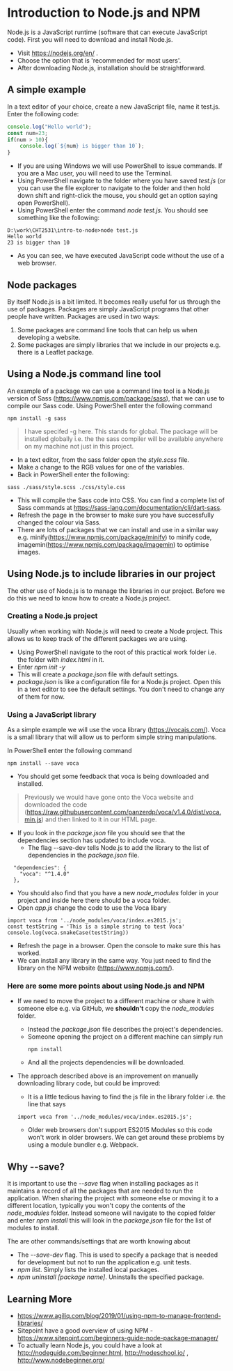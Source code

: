 # Introduction to Node.js and NPM
Node.js is a JavaScript runtime (software that can execute JavaScript code). First you will need to download and install Node.js. 
* Visit https://nodejs.org/en/ .
* Choose the option that is 'recommended for most users'.
* After downloading Node.js, installation should be straightforward.

## A simple example
In a text editor of your choice, create a new JavaScript file, name it test.js. Enter the following code:

```javascript
console.log("Hello world");
const num=23;
if(num > 10){
    console.log(`${num} is bigger than 10`);
}
```
* If you are using Windows we will use PowerShell to issue commands. If you are a Mac user, you will need to use the Terminal. 
* Using PowerShell navigate to the folder where you have saved *test.js* (or you can use the file explorer to navigate to the folder and then hold down shift and right-click the mouse, you should get an option saying open PowerShell). 
* Using PowerShell enter the command  *node test.js*. You should see something like the following: 
```
D:\work\CHT2531\intro-to-node>node test.js
Hello world
23 is bigger than 10
```
* As you can see, we have executed JavaScript code without the use of a web browser. 

## Node packages
By itself Node.js is a bit limited. It becomes really useful for us through the use of packages. Packages are simply JavaScript programs that other people have written. Packages are used in two ways:
1. Some packages are command line tools that can help us when developing a website. 
2. Some packages are simply libraries that we include in our projects e.g. there is a Leaflet package.

## Using a Node.js command line tool
An example of a package we can use a command line tool is a Node.js version of Sass (https://www.npmjs.com/package/sass), that we can use to compile our Sass code. Using PowerShell enter the following command

```
npm install -g sass
```

> I have specifed -g here. This stands for global. The package will be installed globally i.e. the the sass compiler will be available anywhere on my machine not just in this project. 

* In a text editor, from the sass folder open the *style.scss* file.
* Make a change to the RGB values for one of the variables.
* Back in PowerShell enter the following:

```
sass ./sass/style.scss ./css/style.css
```

* This will compile the Sass code into CSS. You can find a complete list of Sass commands at https://sass-lang.com/documentation/cli/dart-sass. 
* Refresh the page in the browser to make sure you have successfully changed the colour via Sass. 
* There are lots of packages that we can install and use in a similar way e.g. minify(https://www.npmjs.com/package/minify) to minify code, imagemin(https://www.npmjs.com/package/imagemin) to optimise images. 

## Using Node.js to include libraries in our project
The other use of Node.js is to manage the libraries in our project. Before we do this we need to know how to create a Node.js project.

### Creating a Node.js project
Usually when working with Node.js will need to create a Node project. This allows us to keep track of the different packages we are using.

* Using PowerShell navigate to the root of this practical work folder i.e. the folder with *index.html* in it. 
* Enter *npm init -y* 
* This will create a *package.json* file with default settings.
* *package.json* is like a configuration file for a Node.js project. Open this in a text editor to see the default settings. You don't need to change any of them for now. 

### Using a JavaScript library

As a simple example we will use the voca library (https://vocajs.com/). Voca is a small library that will allow us to perform simple string manipulations. 

In PowerShell enter the following command
```
npm install --save voca
```
* You should get some feedback that voca is being downloaded and installed. 

> Previously we would have gone onto the Voca website and downloaded the code (https://raw.githubusercontent.com/panzerdp/voca/v1.4.0/dist/voca.min.js) and then linked to it in our HTML page.
> 
* If you look in the *package.json* file you should see that the dependencies section has updated to include voca.
    - The flag --save-dev tells Node.js to add the library to the list of dependencies in the *package.json* file. 

```
  "dependencies": {
    "voca": "^1.4.0"
  },
```
* You should also find that you have a new *node_modules* folder in your project and inside here there should be a voca folder.  
* Open *app.js* change the code to use the Voca libary

```
import voca from '../node_modules/voca/index.es2015.js';
const testString = 'This is a simple string to test Voca'
console.log(voca.snakeCase(testString))
```

* Refresh the page in a browser. Open the console to make sure this has worked. 
* We can install any library in the same way. You just need to find the library on the NPM website (https://www.npmjs.com/). 

### Here are some more points about using Node.js and NPM
* If we need to move the project to a different machine or share it with someone else e.g. via GitHub, we **shouldn't** copy the *node_modules* folder. 
    - Instead the *package.json* file describes the project's dependencies.
    - Someone opening the project on a different machine can simply run
        ```
        npm install
        ```
    - And all the projects dependencies will be downloaded. 

* The approach described above is an improvement on manually downloading library code, but could be improved: 
    * It is a little tedious having to find the js file in the library folder i.e. the line that says
    ```
    import voca from '../node_modules/voca/index.es2015.js';
    ```
    * Older web browsers don't support ES2015 Modules so this code won't work in older browsers. 
We can get around these problems by using a module bundler e.g. Webpack.   

## Why --save?
It is important to use the *--save* flag when installing packages as it maintains a record of all the packages that are needed to run the application. When sharing the project with someone else or moving it to a different location, typically you won't copy the contents of the *node_modules* folder.  Instead someone will navigate to the copied folder and enter *npm install* this will look in the *package.json* file for the list of modules to install. 

The are other commands/settings that are worth knowing about

* The *--save-dev* flag. This is used to specify a package that is needed for development but not to run the application e.g. unit tests. 
* *npm list*. Simply lists the installed local packages.
* *npm uninstall [package name]*. Uninstalls the specified package. 

## Learning More
* https://www.agiliq.com/blog/2019/01/using-npm-to-manage-frontend-libraries/
* Sitepoint have a good overview of using NPM - https://www.sitepoint.com/beginners-guide-node-package-manager/ 
* To actually learn Node.js, you could have a look at http://nodeguide.com/beginner.html, http://nodeschool.io/ , http://www.nodebeginner.org/
